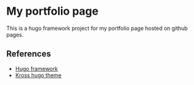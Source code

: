 # My portfolio page

This is a hugo framework project for my portfolio page hosted on github pages.

## References

- [Hugo framework](https://github.com/gohugoio/hugo)
- [Kross hugo theme](https://github.com/themefisher/kross-hugo)
